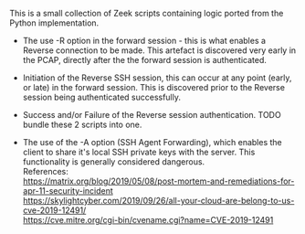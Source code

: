 This is a small collection of Zeek scripts containing logic ported from the Python implementation.

- The use -R option in the forward session - this is what enables a Reverse connection to be made. This artefact is discovered very early in the PCAP, directly after the the forward session is authenticated.

- Initiation of the Reverse SSH session, this can occur at any point (early, or late) in the forward session. This is discovered prior to the Reverse session being authenticated successfully.

- Success and/or Failure of the Reverse session authentication. TODO bundle these 2 scripts into one.

- The use of the -A option (SSH Agent Forwarding), which enables the client to share it's local SSH private keys with the server. This functionality is generally considered dangerous.  
References:  
 https://matrix.org/blog/2019/05/08/post-mortem-and-remediations-for-apr-11-security-incident  
 https://skylightcyber.com/2019/09/26/all-your-cloud-are-belong-to-us-cve-2019-12491/  
 https://cve.mitre.org/cgi-bin/cvename.cgi?name=CVE-2019-12491  

